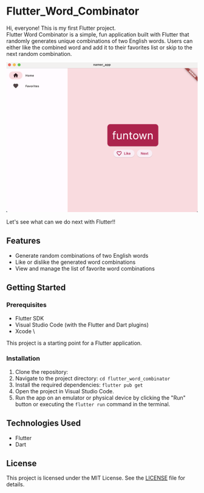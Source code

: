 # Flutter_Word_Combinator

Hi, everyone! This is my first Flutter project.\
Flutter Word Combinator is a simple, fun application built with Flutter that randomly generates unique combinations of two English words. Users can either like the combined word and add it to their favorites list or skip to the next random combination.

![Flutter Word Combinator Screenshot](Screenshot.png)

Let's see what can we do next with Flutter!!

## Features

- Generate random combinations of two English words
- Like or dislike the generated word combinations
- View and manage the list of favorite word combinations

## Getting Started

### Prerequisites

- Flutter SDK
- Visual Studio Code (with the Flutter and Dart plugins)
- Xcode \

This project is a starting point for a Flutter application.

### Installation
1. Clone the repository: 
2. Navigate to the project directory: `cd flutter_word_combinator`
3. Install the required dependencies: `flutter pub get`
4. Open the project in Visual Studio Code.
5. Run the app on an emulator or physical device by clicking the "Run" button or executing the `flutter run` command in the terminal.

## Technologies Used

- Flutter
- Dart

## License

This project is licensed under the MIT License. See the [LICENSE](LICENSE) file for details.

